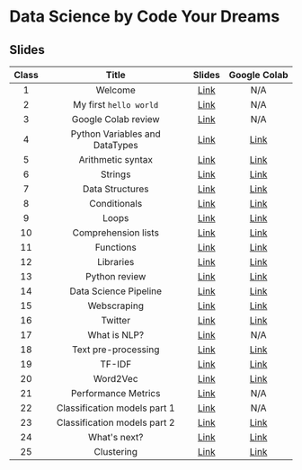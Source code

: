 # Data Science by Code Your Dreams


## Slides 

| **Class** |        **Title**       | **Slides** | **Google Colab** |
|:---------:|:----------------------:|:----------:|:----------------:|
|     1     | Welcome                | [Link](Class%2001%20-%20Welcome/class01_welcome.ipynb) | N/A |
|     2     | My first `hello world` | [Link](Class%2002%20-%20My%20first%20Hello%20World/class02_helloworld.ipynb) | N/A |
|     3     | Google Colab review    | [Link](Class%2003%20-%20Variables%20and%20Datatypes/class03_variables_datatypes.ipynb) | N/A |
|     4     | Python Variables and DataTypes | [Link](Class%2004%20-%20Variables%20and%20Datatypes%20Part%202/class04_variables_datatypes.ipynb) | [Link](https://colab.research.google.com/drive/1VGBPwvp0MiCbfr0KEtMhiT6T-V1r9N0-?usp=sharing) |
|     5     | Arithmetic syntax      | [Link](Class%2005%20-%20Arithmetic%20syntax/class05_arithmetic_syntax.ipynb) | [Link](https://colab.research.google.com/drive/1twEg1b0xMa1SFFwo_lWmS8TcGoSn-Nqf?usp=sharing) |
|     6     | Strings                | [Link](Class%2006%20-%20Strings/class06_strings.ipynb) | [Link]() |
|     7     | Data Structures        | [Link](Class%2007%20-%20Lists/class07_lists.ipynb) | [Link](https://colab.research.google.com/drive/1CumspJmWjOCdsHVxhPaRKMLccCUgTzSX?usp=sharing) |
|     8     | Conditionals           | [Link](Class%2008%20-%20Conditionals/class08_conditionals.ipynb) | [Link](https://colab.research.google.com/drive/19NpF7VTFUE-XPn1e6j7sVpoUX8xxNZvV?usp=sharing) |
|     9     | Loops                  | [Link](Class%2009%20-%20Loops/class09_loops.ipynb) | [Link](https://colab.research.google.com/drive/1zSI9jQI2KNAmXTXSZGQJxDb9s4Mvr7Bz?usp=sharing) |
|    10     | Comprehension lists    | [Link](Class%2010%20-%20Comprehension%20List/class10_comprehension_list.ipynb) | [Link](https://colab.research.google.com/drive/1O_Lq4oeoe008cY8z_h0BeWCw8Q-hwDMZ?usp=sharing) |
|    11     | Functions              | [Link](Class%2011%20-%20Functions/class11_functions.ipynb) | [Link](https://colab.research.google.com/drive/1qtNACqDw4hLQrXG-1V_cCwxUxi8Tuasv?usp=sharing) |
|    12     | Libraries              | [Link](Class%2012%20-%20Libraries/class12_libraries.ipynb) | [Link](https://colab.research.google.com/drive/1H1uFlh8kc_9Nen_qiwqnv-WURkaFLQUg?usp=sharing) |
|    13     | Python review          | [Link](Class%2013%20-%20Python%20practice/class13_python_practice.ipynb) | [Link](https://colab.research.google.com/drive/15EKM6GZqZcMvU2SRgAXqdpC-l2QM_I3U?usp=sharing) |
|    14     | Data Science Pipeline  | [Link](Class%2014%20-%20Data%20Science%20pipeline/class14_ds.ipynb) | [Link](https://colab.research.google.com/drive/1N5ReXwJn2fEqlohJI1hOneaFmf6fo9Cj?usp=sharing) |
|    15     | Webscraping            | [Link](Class%2015%20-%20Webscraping/class15_web_scraping.ipynb) | [Link](https://colab.research.google.com/drive/1a6IQsEVxpmSNHpzGi66yR8I5IuQCb3SZ?usp=sharing) |
|    16     | Twitter                | [Link](Class%2016%20-%20Twitter/class_16_twitter.ipynb) | [Link](https://colab.research.google.com/drive/1wXA1zPpiDW1pCgH225DkN6kGN-np3r9G?usp=sharing) |
|    17     | What is NLP?           | [Link](Class%2017%20-%20Language/class_17_language.ipynb) | N/A |
|    18     | Text pre-processing    | [Link](Class%2018%20-%20Word%20Cloud/class_18_wordcloud.ipynb) | [Link](https://colab.research.google.com/drive/1UU4_wipit-0vmgUicv-Z6BWsuTyFAPSj?usp=sharing) |
|    19     | TF-IDF                 | [Link](Class%2019%20-%20TF-IDF/class_19_tfidf.ipynb) | [Link](https://colab.research.google.com/drive/1JCHx8hFd1nXdejXNjOgHNAsiaJo6f2cM?usp=sharing) |
|    20     | Word2Vec               | [Link](Class%2020%20-%20Word2Vec/class_20_word2vec.ipynb) | [Link](https://colab.research.google.com/drive/110qQaupntmc5vEyF3XGVky2yOBI6jtPN?usp=sharing) |
|    21     | Performance Metrics    | [Link](Class%2021%20-%20Performance%20Metrics/class_21_performance.ipynb) | N/A |
|    22     | Classification models part 1 | [Link](Class%2021%20-%20Performance%20Metrics/Class%2022%20-%20Classification/class_22_classification.ipynb) | N/A |
|    23     | Classification models part 2 | [Link](Class%2023%20-%20Classification%20part2/class_23_classification.ipynb) | [Link](https://colab.research.google.com/drive/1P2MInUT9YbWoVXYYRDWQ8iWfPDoLjVJM?usp=sharing) |
|    24     | What's next?           | [Link](Class%2024%20-%20Next/class_24_clustering.ipynb) | [Link](https://colab.research.google.com/drive/1WL7a6s_OxGGdX4kOMIAF_jLmOpKT6A06?usp=sharing) |
|    25     | Clustering             | [Link](Class%2025%20-%20Clustering/class_25_clustering.ipynb) | [Link](https://colab.research.google.com/drive/1ni3gs2i3WictFNS4V1F3jkVwJk-qFXVj?usp=sharing) |
